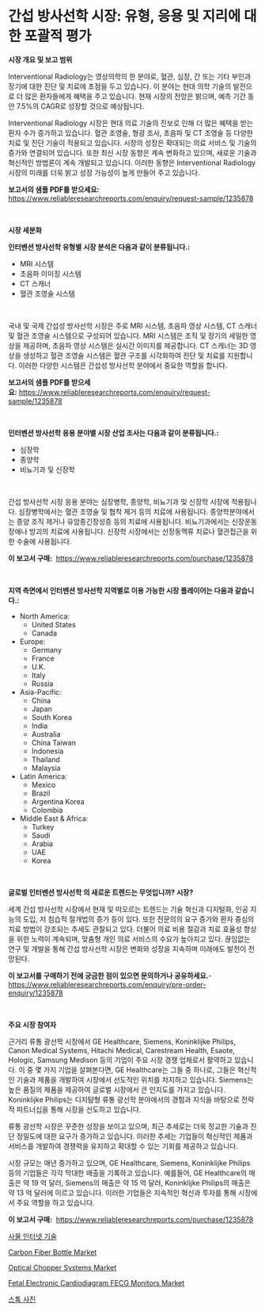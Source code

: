 <p><h1>간섭 방사선학 시장: 유형, 응용 및 지리에 대한 포괄적 평가</h1></p><p><strong>시장 개요 및 보고 범위</strong></p>
<p><p>Interventional Radiology는 영상의학의 한 분야로, 혈관, 심장, 간 또는 기타 부인과 장기에 대한 진단 및 치료에 초점을 두고 있습니다. 이 분야는 현대 의학 기술의 발전으로 더 많은 환자들에게 혜택을 주고 있습니다. 현재 시장의 전망은 밝으며, 예측 기간 동안 7.5%의 CAGR로 성장할 것으로 예상됩니다. </p><p>Interventional Radiology 시장은 현대 의료 기술의 진보로 인해 더 많은 혜택을 받는 환자 수가 증가하고 있습니다. 혈관 조영술, 형광 조사, 초음파 및 CT 조영술 등 다양한 치료 및 진단 기술이 적용되고 있습니다. 시장의 성장은 확대되는 의료 서비스 및 기술의 증가와 연결되어 있습니다. 또한 최신 시장 동향은 계속 변화하고 있으며, 새로운 기술과 혁신적인 방법론이 계속 개발되고 있습니다. 이러한 동향은 Interventional Radiology 시장의 미래를 더욱 밝고 성장 가능성이 높게 만들어 주고 있습니다.</p></p>
<p><strong>보고서의 샘플 PDF를 받으세요:</strong> <a href="https://www.reliableresearchreports.com/enquiry/request-sample/1235878">https://www.reliableresearchreports.com/enquiry/request-sample/1235878</a></p>
<p>&nbsp;</p>
<p><strong>시장 세분화</strong></p>
<p><strong>인터벤션 방사선학 유형별 시장 분석은 다음과 같이 분류됩니다.:</strong></p>
<p><ul><li>MRI 시스템</li><li>초음파 이미징 시스템</li><li>CT 스캐너</li><li>혈관 조영술 시스템</li></ul></p>
<p>&nbsp;</p>
<p><p>국내 및 국제 간섭성 방사선학 시장은 주로 MRI 시스템, 초음파 영상 시스템, CT 스캐너 및 혈관 조영술 시스템으로 구성되어 있습니다. MRI 시스템은 조직 및 장기의 세밀한 영상을 제공하며, 초음파 영상 시스템은 실시간 이미지를 제공합니다. CT 스캐너는 3D 영상을 생성하고 혈관 조영술 시스템은 혈관 구조를 시각화하여 진단 및 치료를 지원합니다. 이러한 다양한 시스템은 간섭성 방사선학 분야에서 중요한 역할을 합니다.</p></p>
<p><strong>보고서의 샘플 PDF를 받으세요:</strong>&nbsp;<a href="https://www.reliableresearchreports.com/enquiry/request-sample/1235878">https://www.reliableresearchreports.com/enquiry/request-sample/1235878</a></p>
<p>&nbsp;</p>
<p><strong> 인터벤션 방사선학 응용 분야별 시장 산업 조사는 다음과 같이 분류됩니다.:</strong></p>
<p><ul><li>심장학</li><li>종양학</li><li>비뇨기과 및 신장학</li></ul></p>
<p>&nbsp;</p>
<p><p>간섭 방사선학 시장 응용 분야는 심장병학, 종양학, 비뇨기과 및 신장학 시장에 적용됩니다. 심장병학에서는 혈관 조영술 및 협착 제거 등의 치료에 사용됩니다. 종양학분야에서는 종양 조직 제거나 유암종긴장성증 등의 치료에 사용됩니다. 비뇨기과에서는 신장운동장애나 방괴의 치료에 사용됩니다. 신장학 시장에서는 신장동맥류 치료나 혈관접근을 위한 수술에 사용됩니다.</p></p>
<p><strong>이 보고서 구매:</strong>&nbsp; <a href="https://www.reliableresearchreports.com/purchase/1235878">https://www.reliableresearchreports.com/purchase/1235878</a></p>
<p>&nbsp;</p>
<p><strong>지역 측면에서 인터벤션 방사선학 지역별로 이용 가능한 시장 플레이어는 다음과 같습니다.:</strong></p>
<p><ul>
    <li>
        North America:
        <ul>
            <li>United States</li>
            <li>Canada</li>
        </ul>
    </li>
    <li>
        Europe:
        <ul>
            <li>Germany</li>
            <li>France</li>
            <li>U.K.</li>
            <li>Italy</li>
            <li>Russia</li>
        </ul>
    </li>
    <li>
        Asia-Pacific:
        <ul>
            <li>China</li>
            <li>Japan</li>
            <li>South Korea</li>
            <li>India</li>
            <li>Australia</li>
            <li>China Taiwan</li>
            <li>Indonesia</li>
            <li>Thailand</li>
            <li>Malaysia</li>
        </ul>
    </li>
    <li>
        Latin America:
        <ul>
            <li>Mexico</li>
            <li>Brazil</li>
            <li>Argentina Korea</li>
            <li>Colombia</li>
        </ul>
    </li>
    <li>
        Middle East & Africa:
        <ul>
            <li>Turkey</li>
            <li>Saudi</li>
            <li>Arabia</li>
            <li>UAE</li>
            <li>Korea</li>
        </ul>
    </li>
    </ul></p>
<p>&nbsp;</p>
<p><strong>글로벌 인터벤션 방사선학 의 새로운 트렌드는 무엇입니까? 시장?</strong></p>
<p><p>세계 간섭 방사선학 시장에서 현재 및 떠오르는 트렌드는 기술 혁신과 디지털화, 인공 지능의 도입, 저 침습적 절개법의 증가 등이 있다. 또한 전문의의 요구 증가와 환자 중심의 치료 방법이 강조되는 추세도 관찰되고 있다. 더불어 의료 비용 절감과 치료 효율성 향상을 위한 노력이 계속되며, 맞춤형 개인 의료 서비스의 수요가 높아지고 있다. 끊임없는 연구 및 개발을 통해 간섭 방사선학 시장은 변화와 성장을 지속하며 미래에도 발전이 전망된다.</p></p>
<p><strong>이 보고서를 구매하기 전에 궁금한 점이 있으면 문의하거나 공유하세요.</strong>- <a href="https://www.reliableresearchreports.com/enquiry/pre-order-enquiry/1235878">https://www.reliableresearchreports.com/enquiry/pre-order-enquiry/1235878</a></p>
<p>&nbsp;</p>
<p><strong>주요 시장 참여자</strong></p>
<p><p>근거리 류통 광선학 시장에서 GE Healthcare, Siemens, Koninklijke Philips, Canon Medical Systems, Hitachi Medical, Carestream Health, Esaote, Hologic, Samsung Medison 등의 기업이 주요 시장 경쟁 업체로서 활약하고 있습니다. 이 중 몇 가지 기업을 살펴본다면, GE Healthcare는 그들 중 하나로, 그들은 혁신적인 기술과 제품을 개발하여 시장에서 선도적인 위치를 차지하고 있습니다. Siemens는 높은 품질의 제품을 제공하여 글로벌 시장에서 큰 인지도를 가지고 있습니다. Koninklijke Philips는 디지턈형 류통 광선학 분야에서의 경험과 지식을 바탕으로 전략적 파트너십을 통해 시장을 선도하고 있습니다.</p><p>류통 광선학 시장은 꾸준한 성장을 보이고 있으며, 최근 추세로는 더욱 정교한 기술과 진단 정밀도에 대한 요구가 증가하고 있습니다. 이러한 추세는 기업들이 혁신적인 제품과 서비스를 개발하여 경쟁력을 유지하고 확대할 수 있는 기회를 제공하고 있습니다.</p><p>시장 규모는 매년 증가하고 있으며, GE Healthcare, Siemens, Koninklijke Philips 등의 기업들은 각각 막대한 매출을 기록하고 있습니다. 예를들어, GE Healthcare의 매출은 약 19 억 달러, Siemens의 매출은 약 15 억 달러, Koninklijke Philips의 매출은 약 13 억 달러에 이르고 있습니다. 이러한 기업들은 지속적인 혁신과 투자를 통해 시장에서 주요 역할을 하고 있습니다.</p></p>
<p><strong>이 보고서 구매:</strong>&nbsp;&nbsp;<a href="https://www.reliableresearchreports.com/purchase/1235878">https://www.reliableresearchreports.com/purchase/1235878</a></p>
<p><p><a href="https://github.com/idcefvhkdut6/Market-Research-Report-List-1/blob/main/3993133186472.md">사물 인터넷 기술</a></p><p><a href="https://github.com/johnbach50/Market-Research-Report-List-2/blob/main/carbon-fiber-bottle-market.md">Carbon Fiber Bottle Market</a></p><p><a href="https://issuu.com/reportprime-2/docs/optical-chopper-systems-market-size-2030.pptx">Optical Chopper Systems Market</a></p><p><a href="https://github.com/lylyparadise/Market-Research-Report-List-2/blob/main/fetal-electronic-cardiodiagram-fecg-monitors-market.md">Fetal Electronic Cardiodiagram FECG Monitors Market</a></p><p><a href="https://medium.com/@bixlfnpgdrqkjy8/%EC%A3%BC%EC%8B%9D-%EC%82%AC%EC%A7%84-%EC%8B%9C%EC%9E%A5-%ED%86%B5%EC%B0%B0%EB%A0%A5-%EC%8B%9C%EC%9E%A5-%EB%8F%99%ED%96%A5-%EC%84%B1%EC%9E%A5-2024%EB%85%84%EB%B6%80%ED%84%B0-2031%EB%85%84%EA%B9%8C%EC%A7%80%EC%98%88%EC%B8%A1%EB%90%9C-%EC%98%88%EC%B8%A1-883984702545">스톡 사진</a></p></p>
